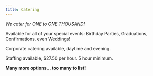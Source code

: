 ```yaml
---
title: Catering
---
```

_We cater for ONE to ONE THOUSAND!_

Available for all of your special events: Birthday Parties, Graduations, Confirmations, even Weddings!

Corporate catering available, daytime and evening.

Staffing available, $27.50 per hour. 5 hour minimum.

**Many more options… too many to list!**
